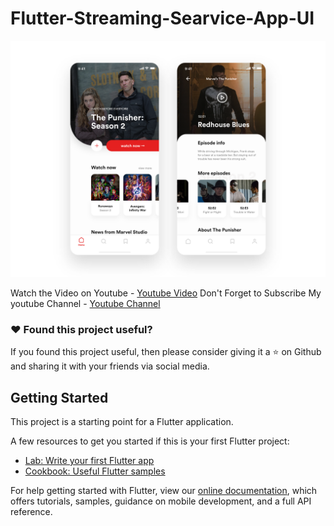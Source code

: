 # Flutter-Streaming-Searvice-App-UI

![](assets/images/preview.png)

Watch the Video on Youtube - [Youtube Video](https://youtu.be/ivHoUxoyIQw)
Don't Forget to Subscribe My youtube Channel - [Youtube Channel](https://www.youtube.com/channel/UC9dwxEAvy-zCMAS7rdox46w)

### :heart: Found this project useful?

If you found this project useful, then please consider giving it a :star: on Github and sharing it with your friends via social media.

## Getting Started

This project is a starting point for a Flutter application.

A few resources to get you started if this is your first Flutter project:

- [Lab: Write your first Flutter app](https://flutter.io/docs/get-started/codelab)
- [Cookbook: Useful Flutter samples](https://flutter.io/docs/cookbook)

For help getting started with Flutter, view our 
[online documentation](https://flutter.io/docs), which offers tutorials, 
samples, guidance on mobile development, and a full API reference.
